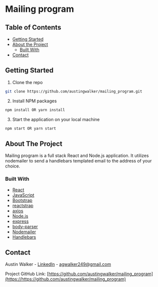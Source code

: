 # Mailing program 


<!-- TABLE OF CONTENTS -->
## Table of Contents

* [Getting Started](#getting-started)
* [About the Project](#about-the-project)
  * [Built With](#built-with)
* [Contact](#contact)

<!-- GETTING STARTED -->
## Getting Started

1. Clone the repo
```sh
git clone https://github.com/austingwalker/mailing_program.git
```
2. Install NPM packages
```sh
npm install OR yarn install
```
3. Start the application on your local machine
```sh
npm start OR yarn start
```

<!-- ABOUT THE PROJECT -->
## About The Project

Mailing program is a full stack React and Node.js application. It utilizes nodemailer to send a handlebars templated email to the address of your choice.  


### Built With

* [React](https://reactjs.org/)
* [JavaScript](https://www.javascript.com/)
* [Bootstrap](https://getbootstrap.com)
* [reactstrap](https://reactstrap.github.io/)
* [axios](https://www.npmjs.com/package/axios)
* [Node.js](https://nodejs.org/en/)
* [express](https://www.npmjs.com/package/express)
* [body-parser](https://www.npmjs.com/package/body-parser)
* [Nodemailer](https://nodemailer.com/about/)
* [Handlebars](https://handlebarsjs.com/)


<!-- CONTACT -->
## Contact

Austin Walker - [LinkedIn](https://www.linkedin.com/in/austin-walker-aa0aab129/) - agwalker249@gmail.com

Project GitHub Link: [https://github.com/austingwalker/mailing_program](https://https://github.com/austingwalker/mailing_program)

